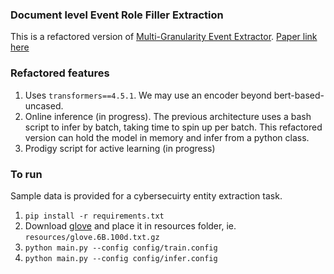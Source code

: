 ### Document level Event Role Filler Extraction
This is a refactored version of [Multi-Granularity Event Extractor](https://github.com/xinyadu/doc_event_role). [Paper link here](https://www.aclweb.org/anthology/2020.acl-main.714.pdf)  

### Refactored features
1. Uses `transformers==4.5.1`. We may use an encoder beyond bert-based-uncased. 
2. Online inference (in progress). The previous architecture uses a bash script to infer by batch, taking time to spin up per batch. This refactored version can hold the model in memory and infer from a python class.
3. Prodigy script for active learning (in progress)

### To run
Sample data is provided for a cybersecuirty entity extraction task.  
1. `pip install -r requirements.txt`  
2. Download [glove](https://github.com/allenai/spv2/blob/master/model/glove.6B.100d.txt.gz) and place it in resources folder, ie. `resources/glove.6B.100d.txt.gz`  
3. `python main.py --config config/train.config`  
4. `python main.py --config config/infer.config`